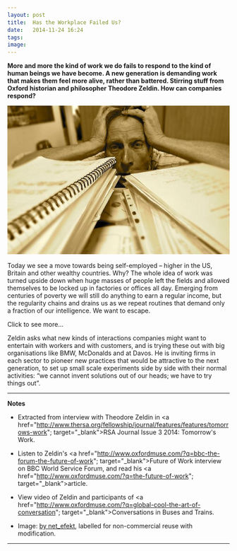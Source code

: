 ```yaml
---
layout: post
title:  Has the Workplace Failed Us?
date:   2014-11-24 16:24
tags: 
image:
---
```


**More and more the kind of work we do fails to respond to the kind of human beings we have become. A new generation is demanding work that makes them feel more alive, rather than battered. Stirring stuff from Oxford historian and philosopher Theodore Zeldin. How can companies respond?**

![](/libb/images/tired.jpg)

Today we see a move towards being self-employed – higher in the US, Britain and other wealthy countries. Why? The whole idea of work was turned upside down when huge masses of people left the fields and allowed themselves to be locked up in factories or offices all day. Emerging from centuries of poverty we will still do anything to earn a regular income, but the regularity chains and drains us as we repeat routines that demand only a fraction of our intelligence. We want to escape. 

<div id="restOfArticle" style="display:none">

An unceasing search for efficiency has intensified work turning it into relentless pressure. Education makes us more critical, curious and demanding, ambitious to go beyond just a job that pays a wage, but is it turning us into specialists disabled by our isolation? <br><br>

The issue is larger still because we have a billion extra young people coming into the world for whom there are no ready made outlets, in an economy dedicated to cutting labour costs.<br><br>

Self-employment on the margins of dominant big organisations is not a real solution a great underlying hunger Zeldin has noticed: a hunger to go beyond having a vote, and beyond just a superficial gossip, to be really listened to, feel recognised, appreciated and understood as an individual. <br><br>

Zeldin addresses the hunger by bringing people together into face-to face conversations to discuss what matters most to them starting from a menu of topics. What is astonishing is the inspiration they draw from one another, even from people with whom they disagree. <br><br>

Immigrants in parts of London are reviving a traditional, more sociable idea of a small business, offering personal relationships to customers who drop in for a chat, not necessarily to buy. It is the very opposite of what supermarkets offer, but poor communities have little money to spend to keep such shops alive, rents are too high and competition too fierce from the multiple chains and the internet.<br><br>

</div>
<a onclick="showMoreOrLess(this,'restOfArticle');">Click to see more...</a>

Zeldin asks what new kinds of interactions companies might want to entertain with workers and with customers, and is trying these out with big organisations like BMW, McDonalds and at Davos. He is inviting firms in each sector to pioneer new practices that would be attractive to the next generation, to set up small scale experiments side by side with their normal activities: “we cannot invent solutions out of our heads; we have to try things out”. 
__________________
<b>Notes</b>

* Extracted from interview with Theodore Zeldin in <a href="http://www.thersa.org/fellowship/journal/features/features/tomorrows-work"; target="_blank">RSA Journal Issue 3 2014: Tomorrow's Work</a>.

* Listen to Zeldin's <a href="http://www.oxfordmuse.com/?q=bbc-the-forum-the-future-of-work"; target="_blank">Future of Work interview </a> on BBC World Service Forum, and read his <a href="http://www.oxfordmuse.com/?q=the-future-of-work"; target="_blank">article</a>. 

* View video of Zeldin and participants of <a href="http://www.oxfordmuse.com/?q=global-cool-the-art-of-conversation"; target="_blank">Conversations in Buses and Trains</a>.

* Image: <a href="https://www.flickr.com/photos/wheatfields/4774087006/">by net_efekt</a>, labelled for non-commercial reuse with modification. 

__________________







